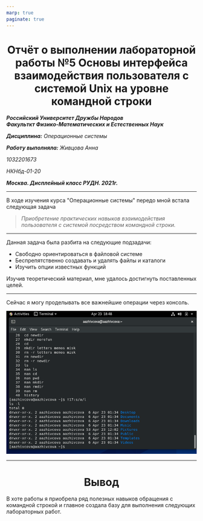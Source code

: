 ```yaml
---
marp: true
paginate: true
---
```

<style>
 h1 {text-align:center; colour: Blue}
 </style>
# Отчёт о выполнении лабораторной работы №5 Основы интерфейса взаимодействия пользователя с системой Unix на уровне командной строки
***Российский Университет Дружбы Народов***  
***Факульткт Физико-Математических и Естественных Наук***  

 ***Дисциплина:*** *Операционные системы*  
 
 ***Работу выполняла:*** *Живцова Анна*  
 
 *1032201673*  
 
 *НКНбд-01-20*  
 
 ***Москва. Дисплейный класс РУДН. 2021г.***  
 
 ---

 В ходе изучения курса "Операционные системы" передо мной встала следующая задача
 > *Приобретение практических навыков взаимодействия пользователя с системой посредством командной строки.*
 
 ---
 Данная задача была разбита на следующие подзадачи:
- Свободно ориентироваться в файловой системе
- Беспрепятственно создавать и удалять файлы и каталоги
- Изучить опции известных функций

 Изучив теоретический материал, мне удалось достигнуть поставленных целей.

 --- 

Сейчас я могу проделывать все важнейшие операции через консоль.

 ![Функционирующая виртуальная машина](https://github.com/AnnaZhiv/lab/blob/main/lab05/lab05/14.png)

 ---
 
 # Вывод
 В хоте работы я приобрела ряд полезных навыков обращения с командной строкой и главное создала базу для выполнения следующих лабораторных работ.

